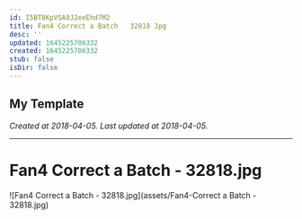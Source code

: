 ```yaml
---
id: I5BT8KpVSA9J2eeEhd7M2
title: Fan4 Correct a Batch   32818 Jpg
desc: ''
updated: 1645225706332
created: 1645225706332
stub: false
isDir: false
---
```

My Template
---

_Created at 2018-04-05._
_Last updated at 2018-04-05._




---

# Fan4 Correct a Batch - 32818.jpg


![Fan4 Correct a Batch - 32818.jpg](assets/Fan4-Correct a Batch - 32818.jpg)

